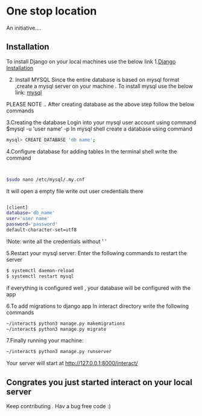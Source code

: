 # One stop location
An initiative....

## Installation
To install Django on your local machines use the below link
1.[Django Installation](https://www.digitalocean.com/community/tutorials/how-to-install-django-and-set-up-a-development-environment-on-ubuntu-16-04)

2. Install MYSQL
 Since the entire database is based on mysql format ,create a mysql server on your machine . To install mysql use the below link:
 [mysql](https://www.digitalocean.com/community/tutorials/how-to-create-a-django-app-and-connect-it-to-a-database)
 
PLEASE NOTE ..
After creating database as the above step follow the below commands
 
 3.Creating the database
 Login into your mysql user account using command $mysql -u 'user name' -p
 In mysql shell create a database using command 
 
 ```bash
 mysql> CREATE DATABASE 'db name';
 ```
 4.Configure database for adding tables
 In the terminal shell write the command 
 ```bash


 $sudo nano /etc/mysql/.my.cnf
 ```
 It will open a empty file write out user credentials there
 ```bash
 
 [client]
 database='db_name'    
 user='user name'
 password='password'
 default-character-set=utf8
 ```
 !Note: write all the credentials without ' '
 
 5.Restart your mysql server:
 Enter the following commands to restart the server
 ```bash
 $ systemctl daemon-reload
 $ systemctl restart mysql
 ```
 if everything is configured well , your database will be configured with the app
 
 6.To add migrations to django app
 In interact directory write the following commands
 ```bash
 ~/interact$ python3 manage.py makemigrations
 ~/interact$ python3 manage.py migrate
 ```
 7.Finally running your machine:
 ```bash
 ~/interact$ python3 manage.py runserver
 ```
 Your server will start at http://127.0.0.1:8000/interact/
 
 ## Congrates you just started interact on your local server
 Keep contributing . Hav a bug free code :)
 
 
 
 

